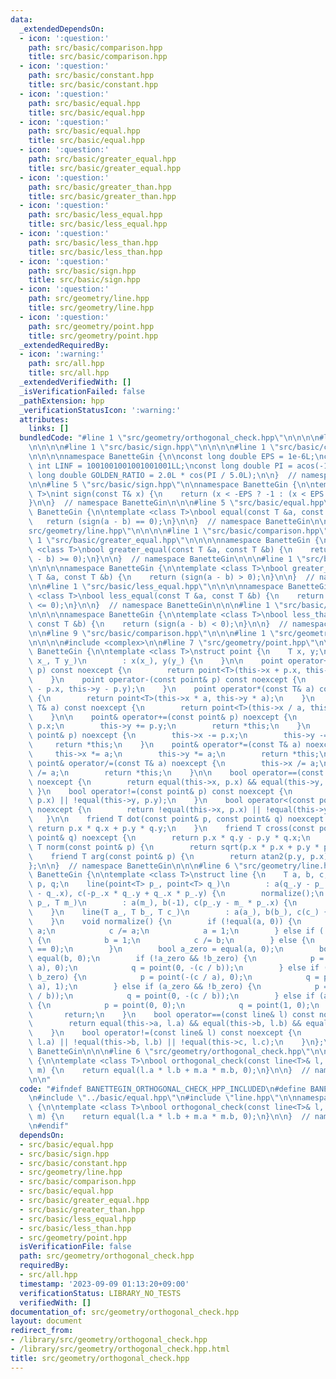 ```yaml
---
data:
  _extendedDependsOn:
  - icon: ':question:'
    path: src/basic/comparison.hpp
    title: src/basic/comparison.hpp
  - icon: ':question:'
    path: src/basic/constant.hpp
    title: src/basic/constant.hpp
  - icon: ':question:'
    path: src/basic/equal.hpp
    title: src/basic/equal.hpp
  - icon: ':question:'
    path: src/basic/equal.hpp
    title: src/basic/equal.hpp
  - icon: ':question:'
    path: src/basic/greater_equal.hpp
    title: src/basic/greater_equal.hpp
  - icon: ':question:'
    path: src/basic/greater_than.hpp
    title: src/basic/greater_than.hpp
  - icon: ':question:'
    path: src/basic/less_equal.hpp
    title: src/basic/less_equal.hpp
  - icon: ':question:'
    path: src/basic/less_than.hpp
    title: src/basic/less_than.hpp
  - icon: ':question:'
    path: src/basic/sign.hpp
    title: src/basic/sign.hpp
  - icon: ':question:'
    path: src/geometry/line.hpp
    title: src/geometry/line.hpp
  - icon: ':question:'
    path: src/geometry/point.hpp
    title: src/geometry/point.hpp
  _extendedRequiredBy:
  - icon: ':warning:'
    path: src/all.hpp
    title: src/all.hpp
  _extendedVerifiedWith: []
  _isVerificationFailed: false
  _pathExtension: hpp
  _verificationStatusIcon: ':warning:'
  attributes:
    links: []
  bundledCode: "#line 1 \"src/geometry/orthogonal_check.hpp\"\n\n\n\n#line 1 \"src/basic/equal.hpp\"\
    \n\n\n\n#line 1 \"src/basic/sign.hpp\"\n\n\n\n#line 1 \"src/basic/constant.hpp\"\
    \n\n\n\nnamespace BanetteGin {\n\nconst long double EPS = 1e-6L;\nconst long long\
    \ int LINF = 1001001001001001001LL;\nconst long double PI = acos(-1.0L);\nconst\
    \ long double GOLDEN_RATIO = 2.0L * cos(PI / 5.0L);\n\n}  // namespace BanetteGin\n\
    \n\n#line 5 \"src/basic/sign.hpp\"\n\nnamespace BanetteGin {\n\ntemplate <class\
    \ T>\nint sign(const T& x) {\n    return (x < -EPS ? -1 : (x < EPS ? 0 : 1));\n\
    }\n\n}  // namespace BanetteGin\n\n\n#line 5 \"src/basic/equal.hpp\"\n\nnamespace\
    \ BanetteGin {\n\ntemplate <class T>\nbool equal(const T &a, const T &b) {\n \
    \   return (sign(a - b) == 0);\n}\n\n}  // namespace BanetteGin\n\n\n#line 1 \"\
    src/geometry/line.hpp\"\n\n\n\n#line 1 \"src/basic/comparison.hpp\"\n\n\n\n#line\
    \ 1 \"src/basic/greater_equal.hpp\"\n\n\n\nnamespace BanetteGin {\n\ntemplate\
    \ <class T>\nbool greater_equal(const T &a, const T &b) {\n    return (sign(a\
    \ - b) >= 0);\n}\n\n}  // namespace BanetteGin\n\n\n#line 1 \"src/basic/greater_than.hpp\"\
    \n\n\n\nnamespace BanetteGin {\n\ntemplate <class T>\nbool greater_than(const\
    \ T &a, const T &b) {\n    return (sign(a - b) > 0);\n}\n\n}  // namespace BanetteGin\n\
    \n\n#line 1 \"src/basic/less_equal.hpp\"\n\n\n\nnamespace BanetteGin {\n\ntemplate\
    \ <class T>\nbool less_equal(const T &a, const T &b) {\n    return (sign(a - b)\
    \ <= 0);\n}\n\n}  // namespace BanetteGin\n\n\n#line 1 \"src/basic/less_than.hpp\"\
    \n\n\n\nnamespace BanetteGin {\n\ntemplate <class T>\nbool less_than(const T &a,\
    \ const T &b) {\n    return (sign(a - b) < 0);\n}\n\n}  // namespace BanetteGin\n\
    \n\n#line 9 \"src/basic/comparison.hpp\"\n\n\n#line 1 \"src/geometry/point.hpp\"\
    \n\n\n\n#include <complex>\n\n#line 7 \"src/geometry/point.hpp\"\n\nnamespace\
    \ BanetteGin {\n\ntemplate <class T>\nstruct point {\n    T x, y;\n    point(T\
    \ x_, T y_)\n        : x(x_), y(y_) {\n    }\n\n    point operator+(const point&\
    \ p) const noexcept {\n        return point<T>(this->x + p.x, this->y + p.y);\n\
    \    }\n    point operator-(const point& p) const noexcept {\n        return point<T>(this->x\
    \ - p.x, this->y - p.y);\n    }\n    point operator*(const T& a) const noexcept\
    \ {\n        return point<T>(this->x * a, this->y * a);\n    }\n    point operator/(const\
    \ T& a) const noexcept {\n        return point<T>(this->x / a, this->y / a);\n\
    \    }\n\n    point& operator+=(const point& p) noexcept {\n        this->x +=\
    \ p.x;\n        this->y += p.y;\n        return *this;\n    }\n    point& operator-=(const\
    \ point& p) noexcept {\n        this->x -= p.x;\n        this->y -= p.y;\n   \
    \     return *this;\n    }\n    point& operator*=(const T& a) noexcept {\n   \
    \     this->x *= a;\n        this->y *= a;\n        return *this;\n    }\n   \
    \ point& operator/=(const T& a) noexcept {\n        this->x /= a;\n        this->y\
    \ /= a;\n        return *this;\n    }\n\n    bool operator==(const point& p) const\
    \ noexcept {\n        return equal(this->x, p.x) && equal(this->y, p.y);\n   \
    \ }\n    bool operator!=(const point& p) const noexcept {\n        return !equal(this->x,\
    \ p.x) || !equal(this->y, p.y);\n    }\n    bool operator<(const point& p) const\
    \ noexcept {\n        return !equal(this->x, p.x) || !equal(this->y, p.y);\n \
    \   }\n\n    friend T dot(const point& p, const point& q) noexcept {\n       \
    \ return p.x * q.x + p.y * q.y;\n    }\n    friend T cross(const point& p, const\
    \ point& q) noexcept {\n        return p.x * q.y - p.y * q.x;\n    }\n    friend\
    \ T norm(const point& p) {\n        return sqrt(p.x * p.x + p.y * p.y);\n    }\n\
    \    friend T arg(const point& p) {\n        return atan2(p.y, p.x);\n    }\n\
    };\n\n}  // namespace BanetteGin\n\n\n#line 6 \"src/geometry/line.hpp\"\n\nnamespace\
    \ BanetteGin {\n\ntemplate <class T>\nstruct line {\n    T a, b, c;\n    point<T>\
    \ p, q;\n    line(point<T> p_, point<T> q_)\n        : a(q_.y - p_.y), b(p_.x\
    \ - q_.x), c(-p_.x * q_.y + q_.x * p_.y) {\n        normalize();\n    }\n    line(point<T>\
    \ p_, T m_)\n        : a(m_), b(-1), c(p_.y - m_ * p_.x) {\n        normalize();\n\
    \    }\n    line(T a_, T b_, T c_)\n        : a(a_), b(b_), c(c_) {\n        normalize();\n\
    \    }\n    void normalize() {\n        if (!equal(a, 0)) {\n            b /=\
    \ a;\n            c /= a;\n            a = 1;\n        } else if (!equal(b, 0))\
    \ {\n            b = 1;\n            c /= b;\n        } else {\n            assert(c\
    \ == 0);\n        }\n        bool a_zero = equal(a, 0);\n        bool b_zero =\
    \ equal(b, 0);\n        if (!a_zero && !b_zero) {\n            p = point(-(c /\
    \ a), 0);\n            q = point(0, -(c / b));\n        } else if (!a_zero &&\
    \ b_zero) {\n            p = point(-(c / a), 0);\n            q = point(-(c /\
    \ a), 1);\n        } else if (a_zero && !b_zero) {\n            p = point(1, -(c\
    \ / b));\n            q = point(0, -(c / b));\n        } else if (a_zero && b_zero)\
    \ {\n            p = point(0, 0);\n            q = point(1, 0);\n        }\n \
    \       return;\n    }\n    bool operator==(const line& l) const noexcept {\n\
    \        return equal(this->a, l.a) && equal(this->b, l.b) && equal(this->c, l.c);\n\
    \    }\n    bool operator!=(const line& l) const noexcept {\n        return !equal(this->a,\
    \ l.a) || !equal(this->b, l.b) || !equal(this->c, l.c);\n    }\n};\n\n}  // namespace\
    \ BanetteGin\n\n\n#line 6 \"src/geometry/orthogonal_check.hpp\"\n\nnamespace BanetteGin\
    \ {\n\ntemplate <class T>\nbool orthogonal_check(const line<T>& l, const line<T>&\
    \ m) {\n    return equal(l.a * l.b + m.a * m.b, 0);\n}\n\n}  // namespace BanetteGin\n\
    \n\n"
  code: "#ifndef BANETTEGIN_ORTHOGONAL_CHECK_HPP_INCLUDED\n#define BANETTEGIN_ORTHOGONAL_CHECK_HPP_INCLUDED\n\
    \n#include \"../basic/equal.hpp\"\n#include \"line.hpp\"\n\nnamespace BanetteGin\
    \ {\n\ntemplate <class T>\nbool orthogonal_check(const line<T>& l, const line<T>&\
    \ m) {\n    return equal(l.a * l.b + m.a * m.b, 0);\n}\n\n}  // namespace BanetteGin\n\
    \n#endif"
  dependsOn:
  - src/basic/equal.hpp
  - src/basic/sign.hpp
  - src/basic/constant.hpp
  - src/geometry/line.hpp
  - src/basic/comparison.hpp
  - src/basic/equal.hpp
  - src/basic/greater_equal.hpp
  - src/basic/greater_than.hpp
  - src/basic/less_equal.hpp
  - src/basic/less_than.hpp
  - src/geometry/point.hpp
  isVerificationFile: false
  path: src/geometry/orthogonal_check.hpp
  requiredBy:
  - src/all.hpp
  timestamp: '2023-09-09 01:13:20+09:00'
  verificationStatus: LIBRARY_NO_TESTS
  verifiedWith: []
documentation_of: src/geometry/orthogonal_check.hpp
layout: document
redirect_from:
- /library/src/geometry/orthogonal_check.hpp
- /library/src/geometry/orthogonal_check.hpp.html
title: src/geometry/orthogonal_check.hpp
---
```

